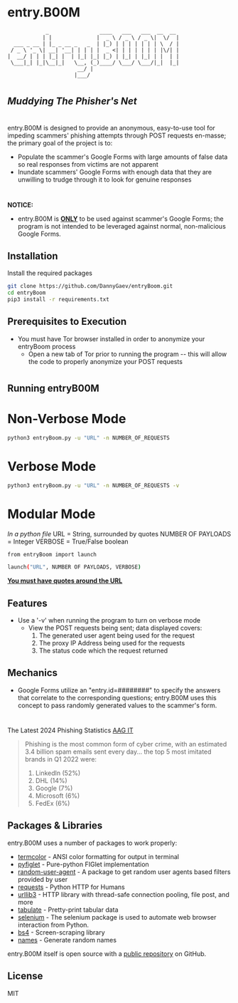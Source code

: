 # entry.B00M

                _                ____   ___   ___  __  __
               | |              |  _ \ / _ \ / _ \|  \/  |
      ___ _ __ | |_ _ __ _   _  | |_) | | | | | | | \  / |
     / _ \ '_ \| __| '__| | | | |  _ <| | | | | | | |\/| |
    |  __/ | | | |_| |  | |_| |_| |_) | |_| | |_| | |  | |
     \___|_| |_|\__|_|   \__, (_)____/ \___/ \___/|_|  |_|
                          __/ |
                         |___/
#
#
## _Muddying The Phisher's Net_
#
entry.B00M is designed to provide an anonymous, easy-to-use tool for impeding scammers' phishing attempts through POST requests en-masse; the primary goal of the project is to:
* Populate the scammer's Google Forms with large amounts of false data so real responses from victims are not apparent 
* Inundate scammers' Google Forms with enough data that they are unwilling to trudge through it to look for genuine responses

#
**NOTICE:**
* entry.B00M is <ins>**ONLY**</ins> to be used against scammer's Google Forms; the program is not intended to be leveraged against normal, non-malicious Google Forms.

## Installation

Install the required packages

```sh
git clone https://github.com/DannyGaev/entryBoom.git
cd entryBoom
pip3 install -r requirements.txt
```

## Prerequisites to Execution
- You must have Tor browser installed in order to anonymize your entryBoom process
  - Open a new tab of Tor prior to running the program -- this will allow the code to 
  properly anonymize your POST requests
#

## Running entryB00M
# Non-Verbose Mode
```sh
python3 entryBoom.py -u "URL" -n NUMBER_OF_REQUESTS 
```

# Verbose Mode
```sh
python3 entryBoom.py -u "URL" -n NUMBER_OF_REQUESTS -v
```
# Modular Mode
_In a python file_
URL = String, surrounded by quotes
NUMBER OF PAYLOADS = Integer 
VERBOSE = True/False boolean
```sh
from entryBoom import launch

launch("URL", NUMBER OF PAYLOADS, VERBOSE)
```

<ins>**You must have quotes around the URL**</ins>



## Features
- Use a '-v' when running the program to turn on verbose mode
    - View the POST requests being sent; data displayed covers:
        1. The generated user agent being used for the request
        2. The proxy IP Address being used for the requests
        3. The status code which the request returned

## Mechanics
- Google Forms utilize an "entry.id=########" to specify the answers that correlate to the corresponding questions; entry.B00M uses this concept to pass randomly generated values to the scammer's form.

#
#
The Latest 2024 Phishing Statistics [AAG IT](https://aag-it.com/the-latest-phishing-statistics/)
> Phishing is the most common form of cyber crime, 
> with an estimated 3.4 billion spam emails sent every day...
> the top 5 most imitated brands in Q1 2022 were:
> 1. LinkedIn (52%)
> 2. DHL (14%)
> 3. Google (7%)
> 4. Microsoft (6%)
> 5. FedEx (6%)

## Packages & Libraries

entry.B00M uses a number of packages to work properly:

- [termcolor] - ANSI color formatting for output in terminal 
- [pyfiglet] - Pure-python FIGlet implementation
- [random-user-agent] - A package to get random user agents based filters provided by user
- [requests] - Python HTTP for Humans
- [urllib3] - HTTP library with thread-safe connection pooling, file post, and more
- [tabulate] - Pretty-print tabular data
- [selenium] - The selenium package is used to automate web browser interaction from Python.
- [bs4] - Screen-scraping library
- [names] - Generate random names

entry.B00M itself is open source with a [public repository](https://github.com/DannyGaev/entryBoom) on GitHub.




## License

MIT

[//]: # (These are reference links used in the body of this note and get stripped out when the markdown processor does its job. There is no need to format nicely because it shouldn't be seen. Thanks SO - http://stackoverflow.com/questions/4823468/store-comments-in-markdown-syntax)

   [termcolor]: <https://pypi.org/project/termcolor/>
   [pyfiglet]: <https://pypi.org/project/pyfiglet/>
   [random-user-agent]: <https://pypi.org/project/random-user-agent/>
   [requests]: <https://pypi.org/project/requests/>
   [urllib3]: <https://pypi.org/project/urllib3/>
   [tabulate]: <https://pypi.org/project/tabulate/>
   [selenium]: <https://pypi.org/project/selenium/>
   [bs4]: <https://pypi.org/project/beautifulsoup4/>
   [names]: <https://pypi.org/project/names/>
